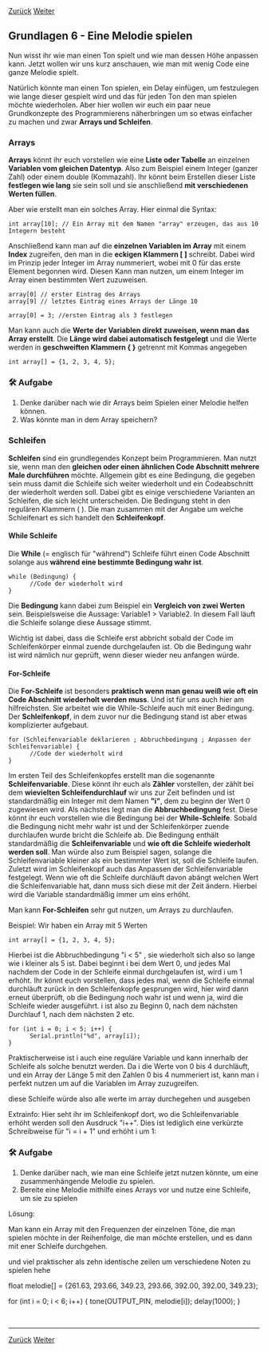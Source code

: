 <link rel="stylesheet" href="assets/css/custom.css?v=2">

<div class="nav-container">
  <a href="Grundlagen5" class="button">Zurück</a>
  <a href="Sensoren1" class="button">Weiter</a>
</div>

## Grundlagen 6 - Eine Melodie spielen

Nun wisst ihr wie man einen Ton spielt und wie man dessen Höhe anpassen kann. Jetzt wollen wir uns kurz anschauen, wie man mit wenig Code eine ganze Melodie spielt.

Natürlich könnte man einen Ton spielen, ein Delay einfügen, um festzulegen wie lange dieser gespielt wird und das für jeden Ton den man spielen möchte wiederholen.
Aber hier wollen wir euch ein paar neue Grundkonzepte des Programmierens näherbringen um so etwas einfacher zu machen und zwar **Arrays und Schleifen**.

### Arrays

**Arrays** könnt ihr euch vorstellen wie eine **Liste oder Tabelle** an einzelnen **Variablen vom gleichen Datentyp**. Also zum Beispiel einem Integer (ganzer Zahl) oder einem double (Kommazahl). Ihr könnt beim Erstellen dieser Liste **festlegen wie lang** sie sein soll und sie anschließend **mit verschiedenen Werten füllen**.

Aber wie erstellt man ein solches Array. Hier einmal die Syntax:

    int array[10]; // Ein Array mit dem Namen "array" erzeugen, das aus 10 Integern besteht

Anschließend kann man auf die **einzelnen Variablen im Array** mit einem **Index** zugreifen, den man in die **eckigen Klammern [ ]** schreibt. Dabei wird im Prinzip jeder Integer im Array nummeriert, wobei mit 0 für das erste Element begonnen wird. Diesen Kann man nutzen, um einem Integer im Array einen bestimmten Wert zuzuweisen.

    array[0] // erster Eintrag des Arrays
    array[9] // letztes Eintrag eines Arrays der Länge 10

    array[0] = 3; //ersten Eintrag als 3 festlegen

Man kann auch die **Werte der Variablen direkt zuweisen, wenn man das Array erstellt**. Die **Länge wird dabei automatisch festgelegt** und die Werte werden in **geschweiften Klammern { }** getrennt mit Kommas angegeben

    int array[] = {1, 2, 3, 4, 5};

<div class="aufgabe">
<h3>🛠️ Aufgabe</h3>
<ol>
  <li>Denke darüber nach wie dir Arrays beim Spielen einer Melodie helfen können.</li>
  <li>Was könnte man in dem Array speichern?</li>
</ol>
</div>

### Schleifen

**Schleifen** sind ein grundlegendes Konzept beim Programmieren. Man nutzt sie, wenn man den **gleichen oder einen ähnlichen Code Abschnitt mehrere Male durchführen** möchte. Allgemein gibt es eine Bedingung, die gegeben sein muss damit die Schleife sich weiter wiederholt und ein Codeabschnitt der wiederholt werden soll. Dabei gibt es einige verschiedene Varianten an Schleifen, die sich leicht unterscheiden. Die Bedingung steht in den regulären Klammern ( ). Die man zusammen mit der Angabe um welche Schleifenart es sich handelt den **Schleifenkopf**.



#### While Schleife

Die **While** (= englisch für "während") Schleife führt einen Code Abschnitt solange aus **während eine bestimmte Bedingung wahr ist**.

    while (Bedingung) {
          //Code der wiederholt wird
    }

Die **Bedingung** kann dabei zum Beispiel ein **Vergleich von zwei Werten** sein. Beispielsweise die Aussage: Variable1 > Variable2. In diesem Fall läuft die Schleife solange diese Aussage stimmt.

Wichtig ist dabei, dass die Schleife erst abbricht sobald der Code im Schleifenkörper einmal zuende durchgelaufen ist. Ob die Bedingung wahr ist wird nämlich nur geprüft, wenn dieser wieder neu anfangen würde.


#### For-Schleife

Die **For-Schleife** ist besonders **praktisch wenn man genau weiß wie oft ein Code Abschnitt wiederholt werden muss**. Und ist für uns auch hier am hilfreichsten. Sie arbeitet wie die While-Schleife auch mit einer Bedingung. Der **Schleifenkopf**, in dem zuvor nur die Bedingung stand ist aber etwas komplizierter aufgebaut.

    for (Schleifenvariable deklarieren ; Abbruchbedingung ; Anpassen der Schleifenvariable) {
          //Code der wiederholt wird
    }

Im ersten Teil des Schleifenkopfes erstellt man die sogenannte **Schleifenvariable**. Diese könnt ihr euch als **Zähler** vorstellen, der zählt bei dem **wievielten Schleifendurchlauf** wir uns zur Zeit befinden und ist standardmäßig ein Integer mit dem Namen **"i"**, dem zu beginn der Wert 0 zugewiesen wird. Als nächstes legt man die **Abbruchbedingung** fest. Diese könnt ihr euch vorstellen wie die Bedingung bei der **While-Schleife**. Sobald die Bedingung nicht mehr wahr ist und der Schleifenkörper zuende durchlaufen wurde bricht die Schleife ab. Die Bedingung enthält standardmäßig die **Schleifenvariable** und **wie oft die Schleife wiederholt werden soll**. Man würde also zum Beispiel sagen, solange die Schleifenvariable kleiner als ein bestimmter Wert ist, soll die Schleife laufen. Zuletzt wird im Schleifenkopf auch das Anpassen der Schleifenvariable festgelegt. Wenn wie oft die Schleife durchläuft davon abängt welchen Wert die Schleifenvariable hat, dann muss sich diese mit der Zeit ändern. Hierbei wird die Variable standardmäßig immer um eins erhöht. 

Man kann **For-Schleifen** sehr gut nutzen, um Arrays zu durchlaufen.

Beispiel:
Wir haben ein Array mit 5 Werten

    int array[] = {1, 2, 3, 4, 5};

Hierbei ist die Abbruchbedingung "i < 5" , sie wiederholt sich also so lange wie i kleiner als 5 ist. Dabei beginnt i bei dem Wert 0, und jedes Mal nachdem der Code in der Schleife einmal durchgelaufen ist, wird i um 1 erhöht. Ihr könnt euch vorstellen, dass jedes mal, wenn die Schleife einmal durchläuft zurück in den Schleifenkopfe gesprungen wird, hier wird dann erneut überprüft, ob die Bedingung noch wahr ist und wenn ja, wird die Schleife wieder ausgeführt. i ist also zu Beginn 0, nach dem nächsten Durchlauf 1, nach dem nächsten 2 etc.

    for (int i = 0; i < 5; i++) {
          Serial.println("%d", array[i]);
    }

Praktischerweise ist i auch eine reguläre Variable und kann innerhalb der Schleife als solche benutzt werden. Da i die Werte von 0 bis 4 durchläuft, und ein Array der Länge 5 mit den Zahlen 0 bis 4 nummeriert ist, kann man i perfekt nutzen um auf die Variablen im Array zuzugreifen.

diese Schleife würde also alle werte im array durchegehen und ausgeben

Extrainfo:
Hier seht ihr im Schleifenkopf dort, wo die Schleifenvariable erhöht werden soll den Ausdruck "i++". Dies ist lediglich eine verkürzte Schreibweise für "i = i + 1" und erhöht i um 1:

<div class="aufgabe">
<h3>🛠️ Aufgabe</h3>
<ol>
  <li>Denke darüber nach, wie man eine Schleife jetzt nutzen könnte, um eine zusammenhängende Melodie zu spielen.</li>
  <li>Bereite eine Melodie mithilfe eines Arrays vor und nutze eine Schleife, um sie zu spielen</li>
</ol>
</div>


Lösung:

Man kann ein Array mit den Frequenzen der einzelnen Töne, die man spielen möchte in der Reihenfolge, die man möchte erstellen, und es dann mit ener Schleife durchgehen.

und viel praktischer als zehn identische zeilen um verschiedene Noten zu spielen hehe

float melodie[] = {261.63, 293.66, 349.23, 293.66, 392.00, 392.00, 349.23};

for (int i = 0; i < 6; i++) {
        tone(OUTPUT_PIN, melodie[i]);
        delay(1000);
}

<p class="spacing-1">&nbsp;</p>

---

<div class="nav-container">
  <a href="Grundlagen5" class="button">Zurück</a>
  <a href="Sensoren1" class="button">Weiter</a>
</div>
